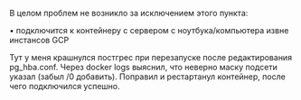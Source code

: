 В целом проблем не возникло за исключением этого пункта:

• подключится к контейнеру с сервером с ноутбука/компьютера извне инстансов GCP

Тут у меня крашнулся постгрес при перезапуске после редактирования pg_hba.conf. Через docker logs выяснил, что неверно маску подсети указал (забыл /0 добавить). Поправил и рестартанул контейнер, после чего подключился успешно.

